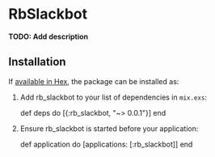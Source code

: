 # RbSlackbot

**TODO: Add description**

## Installation

If [available in Hex](https://hex.pm/docs/publish), the package can be installed as:

  1. Add rb_slackbot to your list of dependencies in `mix.exs`:

        def deps do
          [{:rb_slackbot, "~> 0.0.1"}]
        end

  2. Ensure rb_slackbot is started before your application:

        def application do
          [applications: [:rb_slackbot]]
        end
